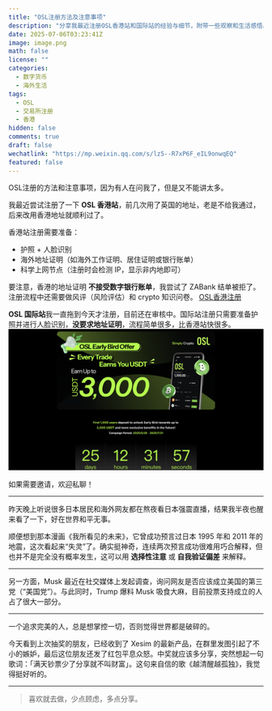 ```yaml
---
title: "OSL注册方法及注意事项"
description: "分享我最近注册OSL香港站和国际站的经验与细节，附带一些观察和生活感悟。"
date: 2025-07-06T03:23:41Z
image: image.png
math: false
license: ""
categories:
  - 数字货币
  - 海外生活
tags:
  - OSL
  - 交易所注册
  - 香港
hidden: false
comments: true
draft: false
wechatlink: "https://mp.weixin.qq.com/s/lz5--R7xP6F_eIL9onwqEQ"
featured: false
---
```


OSL注册的方法和注意事项，因为有人在问我了，但是又不能讲太多。  

我最近尝试注册了一下 **OSL 香港站**，前几次用了英国的地址，老是不给我通过，后来改用香港地址就顺利过了。  

香港站注册需要准备：
- 护照 + 人脸识别
- 海外地址证明（如海外工作证明、居住证明或银行账单）
- 科学上网节点（注册时会检测 IP，显示非内地即可）

要注意，香港的地址证明 **不接受数字银行账单**，我尝试了 ZABank 结单被拒了。注册流程中还需要做风评（风险评估）和 crypto 知识问卷。
[OSL香港注册](https://trade-hk.osl.com/invite/activities?invitationCode=NWwIe)

**OSL 国际站**我一直拖到今天才注册，目前还在审核中。国际站注册只需要准备护照并进行人脸识别，**没要求地址证明**，流程简单很多，比香港站快很多。
![OSL国际站](image-1.png)

如果需要邀请，欢迎私聊！

---

昨天晚上听说很多日本居民和海外网友都在熬夜看日本强震直播，结果我半夜也醒来看了一下，好在世界和平无事。  

顺便想到那本漫画《我所看见的未来》，它曾成功预言过日本 1995 年和 2011 年的地震，这次看起来“失灵”了。确实挺神奇，连续两次预言成功很难用巧合解释，但也并不是完全没有概率发生，这可以用 **选择性注意** 或 **自我验证偏差** 来解释。

---

另一方面，Musk 最近在社交媒体上发起调查，询问网友是否应该成立美国的第三党（“美国党”）。与此同时，Trump 爆料 Musk 吸食大麻，目前投票支持成立的人占了很大一部分。

---

一个追求完美的人，总是想掌控一切，否则觉得世界都是破碎的。

今天看到上次抽奖的朋友，已经收到了 Xesim 的最新产品，在群里发图引起了不小的嫉妒，最后这位朋友还发了红包平息众怒。中奖就应该多分享，突然想起一句歌词：「满天钞票少了分享就不叫财富」。这句来自信的歌《越清醒越孤独》，我觉得挺好听的。

---

> 喜欢就去做，少点顾虑，多点分享。

